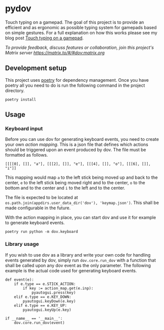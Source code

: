 # pydov
Touch typing on a gamepad. The goal of this project is to provide an efficient and as ergonomic as possible typing system for gamepads based on simple gestures.
For a full explanation on how this works please see my blog post [Touch typing on a gamepad](https://darkshadow.io/2020/07/07/touch-typing-on-a-gamepad.html).

*To provide feedback, discuss features or collaboration, join this project's Matrix server <https://matrix.to/#/#dov:matrix.org>*

## Development setup

This project uses [poetry](https://python-poetry.org/docs/) for dependency management. Once you have poetry all you need to do is run the following command in the project directory.

```
poetry install
```

## Usage

### Keyboard input

Before you can use dov for generating keyboard events, you need to create your own *action mapping*.
This is a json file that defines which actions should be triggered upon an event produced by dov. The file must be formatted
as follows.

```
[[[[0], []], "a"], [[[2], []], "e"], [[[4], []], "o"], [[[6], []], "i"]]
```

This mapping would map `a` to the left stick being moved up and back to the center, `e` to the left stick being moved right and to the center, `o` to the bottom and to the center and `i` to the
left and to the center.

The file is expected to be located at `os.path.join(appdirs.user_data_dir('dov'), 'keymap.json')`. This shall be made configurable in the future.

With the action mapping in place, you can start dov and use it for example to generate keyboard events.

```
poetry run python -m dov.keyboard
```

### Library usage

If you wish to use dov as a library and write your own code for handling events generated by dov, simply run `dov.core.run_dov` with a function that shall be called
upon any dov event as the only parameter. The following example is the actual code used for generating keyboard events.

```
def event(e):
    if e.type == e.STICK_ACTION:
        if key := action_map.get(e.inp):
            pyautogui.press(key)
    elif e.type == e.KEY_DOWN:
        pyautogui.keyDown(e.key)
    elif e.type == e.KEY_UP:
        pyautogui.keyUp(e.key)

if __name__ == '__main__':
    dov.core.run_dov(event)
```
